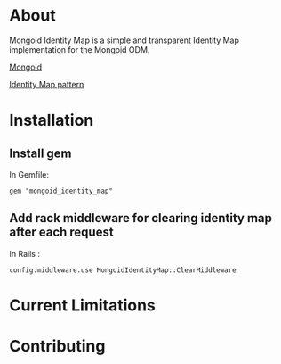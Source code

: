 About
=====

Mongoid Identity Map is a simple and transparent Identity Map implementation for the Mongoid ODM.

[Mongoid](http://mongoid.org)

[Identity Map pattern](http://martinfowler.com/eaaCatalog/identityMap.html)

Installation
============

Install gem
-----------

In Gemfile:

    gem "mongoid_identity_map"

Add rack middleware for clearing identity map after each request
----------------------------------------------------------------

In Rails :

    config.middleware.use MongoidIdentityMap::ClearMiddleware

Current Limitations
===================

Contributing
============
